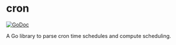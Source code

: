 # cron

[![GoDoc](https://godoc.org/github.com/cespare/cron?status.svg)](https://godoc.org/github.com/cespare/cron)

A Go library to parse cron time schedules and compute scheduling.
